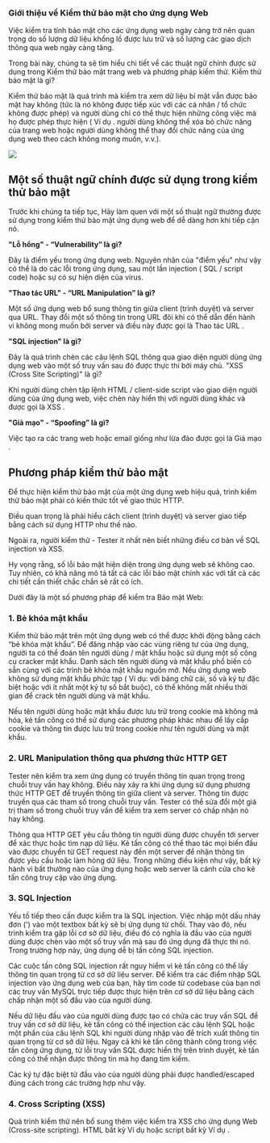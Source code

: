 ### Giới thiệu về Kiểm thử bảo mật cho ứng dụng Web

Việc kiểm tra tính bảo mật cho các ứng dụng web ngày càng trở nên quan trọng do số lượng dữ liệu khổng lồ được lưu trữ và số lượng các giao dịch thông qua web ngày càng tăng.

Trong bài này, chúng ta sẽ tìm hiểu chi tiết về các thuật ngữ chính được sử dụng trong Kiểm thử bảo mật trang web và phương pháp kiểm thử.
Kiểm thử bảo mật là gì?

Kiểm thử bảo mật là quá trình mà kiểm tra xem dữ liệu bí mật vẫn được bảo mật hay không (tức là nó không được tiếp xúc với các cá nhân / tổ chức không được phép) và người dùng chỉ có thể thực hiện những công việc mà họ được phép thực hiện ( Ví dụ . người dùng không thể xóa bỏ chức năng của trang web hoặc người dùng không thể thay đổi chức năng của ứng dụng web theo cách không mong muốn, v.v.).

![](https://images.viblo.asia/af152320-a72c-41a9-8f96-e45de3b07ab7.jpg)

## Một số thuật ngữ chính được sử dụng trong kiểm thử bảo mật

Trước khi chúng ta tiếp tục, Hãy làm quen với một số thuật ngữ thường được sử dụng trong kiểm thử bảo mật ứng dụng web để dễ dàng hơn khi tiếp cận nó.

**"Lỗ hổng" - “Vulnerability” là gì?**

Đây là điểm yếu trong ứng dụng web. Nguyên nhân của "điểm yếu" như vậy có thể là do các lỗi trong ứng dụng, sau một lần injection ( SQL / script code) hoặc sự có sự hiện diện của virus.

**"Thao tác URL" - “URL Manipulation” là gì?**

Một số ứng dụng web bổ sung thông tin giữa client  (trình duyệt) và server qua URL. Thay đổi một số thông tin trong URL đôi khi có thể dẫn đến hành vi không mong muốn bởi server và điều này được gọi là Thao tác URL .

**"SQL injection" là gì?**

Đây là quá trình chèn các câu lệnh SQL thông qua giao diện người dùng ứng dụng web vào một số truy vấn sau đó được thực thi bởi máy chủ.
"XSS (Cross Site Scripting)" là gì?

Khi người dùng chèn tập lệnh HTML / client-side script vào giao diện người dùng của ứng dụng web, việc chèn này hiển thị với người dùng khác và được gọi là XSS .

**"Giả mạo" - “Spoofing” là gì?**

Việc tạo ra các trang web hoặc email giống như lừa đảo được gọi là Giả mạo .

## Phương pháp kiểm thử bảo mật

Để thực hiện kiểm thử bảo mật của một ứng dụng web hiệu quả, trình kiểm thử bảo mật phải có kiến thức tốt về giao thức HTTP.

Điều quan trọng là phải hiểu cách client (trình duyệt) và server  giao tiếp bằng cách sử dụng HTTP như thế nào.

Ngoài ra, người kiểm thử - Tester ít nhất nên biết những điều cơ bản về SQL injection và XSS.

Hy vọng rằng, số lỗi bảo mật hiện diện trong ứng dụng web sẽ không cao. Tuy nhiên, có khả năng mô tả tất cả các lỗi bảo mật chính xác với tất cả các chi tiết cần thiết chắc chắn sẽ rất có ích.

Dưới đây là một số phương pháp để kiểm tra Bảo mật Web:

### 1. Bẻ khóa mật khẩu

Kiểm thử bảo mật trên một ứng dụng web có thể được khởi động bằng cách “bẻ khóa mật khẩu”. Để đăng nhập vào các vùng riêng tư của ứng dụng, người ta có thể đoán tên người dùng / mật khẩu hoặc sử dụng một số công cụ cracker mật khẩu. Danh sách tên người dùng và mật khẩu phổ biến có sẵn cùng với các trình bẻ khóa mật khẩu nguồn mở. Nếu ứng dụng web không sử dụng mật khẩu phức tạp ( Ví dụ: với bảng chữ cái, số và ký tự đặc biệt hoặc với ít nhất một ký tự số bắt buộc), có thể không mất nhiều thời gian để crack tên người dùng và mật khẩu.

Nếu tên người dùng hoặc mật khẩu được lưu trữ trong cookie mà không mã hóa, kẻ tấn công có thể sử dụng các phương pháp khác nhau để lấy cắp cookie và thông tin được lưu trữ trong cookie như tên người dùng và mật khẩu.

### 2. URL Manipulation thông qua phương thức HTTP GET 

Tester nên kiểm tra xem ứng dụng có truyền thông tin quan trọng trong chuỗi truy vấn hay không. Điều này xảy ra khi ứng dụng sử dụng phương thức HTTP GET để truyền thông tin giữa client và server. Thông tin được truyền qua các tham số trong chuỗi truy vấn. Tester có thể sửa đổi một giá trị tham số trong chuỗi truy vấn để kiểm tra xem server có chấp nhận nó hay không.

Thông qua HTTP GET yêu cầu thông tin người dùng được chuyển tới server để xác thực hoặc tìm nạp dữ liệu. Kẻ tấn công có thể thao tác mọi biến đầu vào được chuyển từ GET request này đến một server để nhận thông tin được yêu cầu hoặc làm hỏng dữ liệu. Trong những điều kiện như vậy, bất kỳ hành vi bất thường nào của ứng dụng hoặc web server là cánh cửa cho kẻ tấn công truy cập vào ứng dụng.

### 3. SQL Injection

Yếu tố tiếp theo cần được kiểm tra là SQL injection. Việc nhập một dấu nháy đơn (') vào một textbox bất kỳ sẽ bị ứng dụng từ chối. Thay vào đó, nếu trình kiểm tra gặp lỗi cơ sở dữ liệu, điều đó có nghĩa là đầu vào của người dùng được chèn vào một số truy vấn mà sau đó ứng dụng đã thực thi nó. Trong trường hợp này, ứng dụng dễ bị tấn công SQL injection.

Các cuộc tấn công SQL injection rất nguy hiểm vì kẻ tấn công có thể lấy thông tin quan trọng từ cơ sở dữ liệu server. Để kiểm tra các điểm nhập SQL injection vào ứng dụng web của bạn, hãy tìm code từ codebase của bạn nơi các truy vấn MySQL trực tiếp được thực hiện trên cơ sở dữ liệu bằng cách chấp nhận một số đầu vào của người dùng.

Nếu dữ liệu đầu vào của người dùng được tạo có chứa các truy vấn SQL để truy vấn cơ sở dữ liệu, kẻ tấn công có thể injection các câu lệnh SQL hoặc một phần của câu lệnh SQL khi người dùng nhập vào để trích xuất thông tin quan trọng từ cơ sở dữ liệu. Ngay cả khi kẻ tấn công thành công trong việc tấn công ứng dụng, từ lỗi truy vấn SQL được hiển thị trên trình duyệt, kẻ tấn công có thể nhận được thông tin mà họ đang tìm kiếm.

Các ký tự đặc biệt từ đầu vào của người dùng phải được handled/escaped đúng cách trong các trường hợp như vậy.

### 4. Cross Scripting (XSS)

Quá trình kiểm thử nên bổ sung thêm việc kiểm tra XSS cho ứng dụng Web (Cross-site scripting). HTML bất kỳ Ví dụ<HTML> hoặc script bất kỳ Ví dụ . <SCRIPT> không được ứng dụng chấp nhận. Nếu có, thì ứng dụng có thể dễ bị tấn công bởi Cross Site Scripting.
    
Kẻ tấn công có thể sử dụng phương pháp này để thực thi tập lệnh hoặc URL độc hại trên trình duyệt của nạn nhân. Sử dụng kịch bản cross-site, kẻ tấn công có thể sử dụng các tập lệnh như JavaScript để lấy cắp cookie của người dùng và thông tin được lưu trữ trong cookie.

Nhiều ứng dụng web nhận được một số thông tin hữu ích và chuyển thông tin này vào một số biến từ các trang khác nhau.

Ví dụ : http://www.examplesite.com/index.php?userid=123&query=xyz

Kẻ tấn công có thể dễ dàng truyền một số đầu vào độc hại hoặc <script> như một ‘&query’ parameter có thể khai thác dữ liệu người dùng / server quan trọng trên trình duyệt.
    
Quan trọng: Trong quá trình kiểm tra bảo mật, Tester phải rất cẩn thận không sửa đổi bất kỳ điều nào sau đây:

*  Cấu hình của ứng dụng hoặc server

*  Các Service đang chạy trên server

*  Dữ liệu người dùng hoặc khách hàng hiện có được lưu trữ bởi ứng dụng
 
Ngoài ra, nên tránh kiểm tra bảo mật trong hệ thống sản xuất.

## Phần kết luận

Mục đích của kiểm thử bảo mật là khám phá các lỗ hổng của ứng dụng web để các nhà phát triển có thể loại bỏ các lỗ hổng này khỏi ứng dụng và làm cho ứng dụng web và dữ liệu an toàn khỏi bất kỳ hành động trái phép nào.